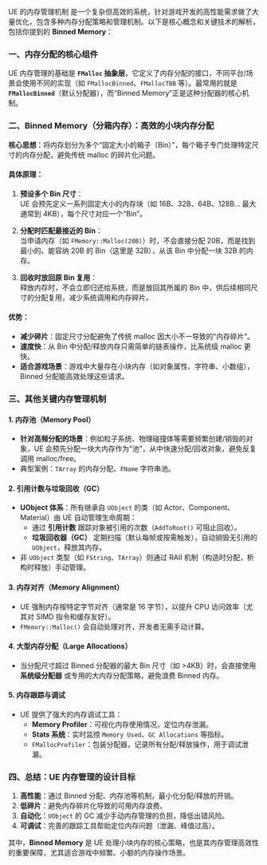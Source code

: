 UE 的内存管理机制 是一个复杂但高效的系统，针对游戏开发的高性能需求做了大量优化，包含多种内存分配策略和管理机制。以下是核心概念和关键技术的解析，包括你提到的 **Binned Memory**：


### 一、内存分配的核心组件
UE 内存管理的基础是 **`FMalloc` 抽象层**，它定义了内存分配的接口，不同平台/场景会使用不同的实现（如 `FMallocBinned`、`FMallocTBB` 等）。最常用的就是 **`FMallocBinned`**（默认分配器），而“Binned Memory”正是这种分配器的核心机制。


### 二、Binned Memory（分箱内存）：高效的小块内存分配
**核心思想**：将内存划分为多个“固定大小的箱子（Bin）”，每个箱子专门处理特定尺寸的内存分配，避免传统 malloc 的碎片化问题。

#### 具体原理：
1. **预设多个 Bin 尺寸**：  
   UE 会预先定义一系列固定大小的内存块（如 16B、32B、64B、128B… 最大通常到 4KB），每个尺寸对应一个“Bin”。
   
2. **分配时匹配最接近的 Bin**：  
   当申请内存（如 `FMemory::Malloc(20B)`）时，不会直接分配 20B，而是找到最小的、能容纳 20B 的 Bin（这里是 32B），从该 Bin 中分配一块 32B 的内存。

3. **回收时放回原 Bin 复用**：  
   释放内存时，不会立即归还给系统，而是放回其所属的 Bin 中，供后续相同尺寸的分配复用，减少系统调用和内存碎片。

#### 优势：
- **减少碎片**：固定尺寸分配避免了传统 malloc 因大小不一导致的“内存碎片”。
- **速度快**：从 Bin 中分配/释放内存只需简单的链表操作，比系统级 malloc 更快。
- **适合游戏场景**：游戏中大量存在小块内存（如对象属性、字符串、小数组），Binned 分配能高效处理这些请求。


### 三、其他关键内存管理机制
#### 1. 内存池（Memory Pool）
- **针对高频分配的场景**：例如粒子系统、物理碰撞体等需要频繁创建/销毁的对象，UE 会预先分配一块大内存作为“池”，从中快速分配/回收对象，避免反复调用 malloc/free。
- 典型案例：`TArray` 的内存分配、`FName` 字符串池。

#### 2. 引用计数与垃圾回收（GC）
- **UObject 体系**：所有继承自 `UObject` 的类（如 Actor、Component、Material）由 UE 自动管理生命周期：
  - 通过 **引用计数** 跟踪对象被引用的次数（`AddToRoot()` 可阻止回收）。
  - **垃圾回收器（GC）** 定期扫描（默认每帧或按需触发），自动销毁无引用的 `UObject`，释放其内存。
- 非 `UObject` 类型（如 `FString`、`TArray`）则通过 RAII 机制（构造时分配，析构时释放）手动管理。

#### 3. 内存对齐（Memory Alignment）
- UE 强制内存按特定字节对齐（通常是 16 字节），以提升 CPU 访问效率（尤其对 SIMD 指令和缓存友好）。
- `FMemory::Malloc()` 会自动处理对齐，开发者无需手动计算。

#### 4. 大型内存分配（Large Allocations）
- 当分配尺寸超过 Binned 分配器的最大 Bin 尺寸（如 >4KB）时，会直接使用 **系统级分配器** 或专用的大内存分配策略，避免浪费 Binned 内存。

#### 5. 内存跟踪与调试
- UE 提供了强大的内存调试工具：
  - **Memory Profiler**：可视化内存使用情况，定位内存泄漏。
  - **Stats 系统**：实时监控 `Memory Used`、`GC Allocations` 等指标。
  - `FMallocProfiler`：包装分配器，记录所有分配/释放操作，用于调试泄漏。


### 四、总结：UE 内存管理的设计目标
1. **高性能**：通过 Binned 分配、内存池等机制，最小化分配/释放的开销。
2. **低碎片**：避免内存碎片化导致的可用内存浪费。
3. **自动化**：`UObject` 的 GC 减少手动内存管理的负担，降低出错风险。
4. **可调试**：完善的跟踪工具帮助定位内存问题（泄漏、峰值过高）。

其中，**Binned Memory** 是 UE 处理小块内存的核心策略，也是其内存管理高效性的重要保障，尤其适合游戏中频繁、小额的内存操作场景。
